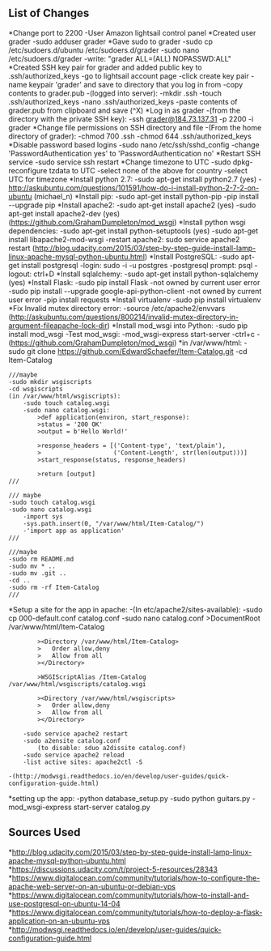 List of Changes
---------------
*Change port to 2200
	-User Amazon lightsail control panel
*Created user grader
	-sudo adduser grader
*Gave sudo to grader
	-sudo cp /etc/sudoers.d/ubuntu /etc/sudoers.d/grader
	-sudo nano /etc/sudoers.d/grader
	-write: "grader ALL=(ALL) NOPASSWD:ALL"
*Created SSH key pair for grader and added public key to .ssh/authorized_keys
	-go to lightsail account page
	-click create key pair
	-name keypair 'grader' and save to directory that you log in from
	-copy contents to grader.pub
	-(logged into server):
		-mkdir .ssh
		-touch .ssh/authorized_keys
		-nano .ssh/authorized_keys
		-paste contents of grader.pub from clipboard and save (^X)
*Log in as grader
	-(from the directory with the private SSH key):
		-ssh grader@184.73.137.31 -p 2200 -i grader
*Change file permissions on SSH directory and file
	-(From the home directory of grader):
		-chmod 700 .ssh
		-chmod 644 .ssh/authorized_keys
*Disable password based logins
	-sudo nano /etc/ssh/sshd_config
	-change 'PasswordAuthentication yes' to 'PasswordAuthentication no'
*Restart SSH service
	-sudo service ssh restart
*Change timezone to UTC
	-sudo dpkg-reconfigure tzdata to UTC
	-select none of the above for country
	-select UTC for timezone
*Install python 2.7:
	-sudo apt-get install python2.7 (yes)
		-http://askubuntu.com/questions/101591/how-do-i-install-python-2-7-2-on-ubuntu (michael_n)
*Install pip:
	-sudo apt-get install python-pip
	-pip install --upgrade pip
*Install apache2:
	-sudo apt-get install apache2 (yes)
	-sudo apt-get install apache2-dev (yes) (https://github.com/GrahamDumpleton/mod_wsgi)
*Install python wsgi dependencies:
	-sudo apt-get install python-setuptools (yes)
	-sudo apt-get install libapache2-mod-wsgi
	-restart apache2: sudo service apache2 restart (http://blog.udacity.com/2015/03/step-by-step-guide-install-lamp-linux-apache-mysql-python-ubuntu.html)
*Install PostgreSQL:
	-sudo apt-get install postgresql
	-login: sudo -i -u postgres
		-postgresql prompt: psql
		-logout: ctrl+D
*Install sqlalchemy:
	-sudo apt-get install python-sqlalchemy (yes)
*Install Flask:
	-sudo pip install Flask
		-not owned by current user error
	-sudo pip install --upgrade google-api-python-client
		-not owned by current user error
	-pip install requests
*Install virtualenv
	-sudo pip install virtualenv
*Fix Invalid mutex directory error:
	-source /etc/apache2/envvars	(http://askubuntu.com/questions/800214/invalid-mutex-directory-in-argument-fileapache-lock-dir)
*Install mod_wsgi into Python:
	-sudo pip install mod_wsgi
	-Test mod_wsgi:
		-mod_wsgi-express start-server
		-ctrl+c
	-(https://github.com/GrahamDumpleton/mod_wsgi)
*in /var/www/html:
	-sudo git clone https://github.com/EdwardSchaefer/Item-Catalog.git
	-cd Item-Catalog

	///maybe
	-sudo mkdir wsgiscripts
	-cd wsgiscripts
	(in /var/www/html/wsgiscripts):
		-sudo touch catalog.wsgi
		-sudo nano catalog.wsgi:
			>def application(environ, start_response):
		    >status = '200 OK'
		    >output = b'Hello World!'

		    >response_headers = [('Content-type', 'text/plain'),
		    >                    ('Content-Length', str(len(output)))]
		    >start_response(status, response_headers)

		    >return [output]
	///

	/// maybe
	-sudo touch catalog.wsgi
	-sudo nano catalog.wsgi
		-import sys
		-sys.path.insert(0, "/var/www/html/Item-Catalog/")
		-'import app as application'
	///

	///maybe
	-sudo rm README.md
	-sudo mv * ..
	-sudo mv .git ..
	-cd ..
	-sudo rm -rf Item-Catalog
	///

*Setup a site for the app in apache:
	-(In etc/apache2/sites-available):
		-sudo cp 000-default.conf catalog.conf
		-sudo nano catalog.conf
			>DocumentRoot /var/www/html/Item-Catalog

			><Directory /var/www/html/Item-Catalog>
			>	Order allow,deny
			>	Allow from all
			></Directory>

			>WSGIScriptAlias /Item-Catalog /var/www/html/wsgiscripts/catalog.wsgi

			><Directory /var/www/html/wsgiscripts>
			>	Order allow,deny
			>	Allow from all
			></Directory>

		-sudo service apache2 restart
		-sudo a2ensite catalog.conf
			(to disable: sduo a2dissite catalog.conf)
		-sudo service apache2 reload
		-list active sites: apache2ctl -S

	-(http://modwsgi.readthedocs.io/en/develop/user-guides/quick-configuration-guide.html)

*setting up the app:
	-python database_setup.py
	-sudo python guitars.py
	-mod_wsgi-express start-server catalog.py

Sources Used
------------

*http://blog.udacity.com/2015/03/step-by-step-guide-install-lamp-linux-apache-mysql-python-ubuntu.html
*https://discussions.udacity.com/t/project-5-resources/28343
*https://www.digitalocean.com/community/tutorials/how-to-configure-the-apache-web-server-on-an-ubuntu-or-debian-vps
*https://www.digitalocean.com/community/tutorials/how-to-install-and-use-postgresql-on-ubuntu-14-04
*https://www.digitalocean.com/community/tutorials/how-to-deploy-a-flask-application-on-an-ubuntu-vps
*http://modwsgi.readthedocs.io/en/develop/user-guides/quick-configuration-guide.html